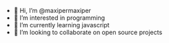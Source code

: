 - 👋 Hi, I’m @maxipermaxiper
- 👀 I’m interested in programming
- 🌱 I’m currently learning javascript
- 💞️ I’m looking to collaborate on open source projects

<!---
maxipermaxiper/maxipermaxiper is a ✨ special ✨ repository because its `README.md` (this file) appears on your GitHub profile.
You can click the Preview link to take a look at your changes.
--->
